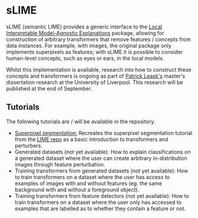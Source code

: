 # sLIME

sLIME (semantic LIME) provides a generic interface to the [Local Interpretable Model-Agnostic Explanations](https://github.com/marcotcr/lime) package, allowing for construction of arbitrary transformers that remove features / concepts from data instances. For example, with images, the original package only implements superpixels as features; with sLIME it is possible to consider human-level concepts, such as eyes or ears, in the local models.

Whilst this implementation is available, research into how to construct these concepts and transformers is ongoing as part of [Patrick Leask's](mailto:patrickaaleask@gmail.com) master's dissertation research at the University of Liverpool. This research will be published at the end of September.

## Tutorials
The following tutorials are / will be available in the repository.
- [Superpixel segmentation:](https://github.com/pleask/sLIME/blob/main/tutorials/superpixels.ipynb) Recreates the superpixel segmentation tutorial from the [LIME repo](https://marcotcr.github.io/lime/tutorials/Tutorial%20-%20images.html) as a basic introduction to transformers and perturbers.
- Generated datasets (not yet available): How to explain classifications on a generated dataset where the user can create arbitrary in-distribution images through feature perturbation.
- Training transformers from generated datasets (not yet available): How to train transformers on a dataset where the user has access to examples of images with and without features (eg. the same background with and without a foreground object).
- Training transformers from feature detectors (not yet available): How to train transformers on a dataset where the user only has accessed to examples that are labelled as to whether they contain a feature or not.